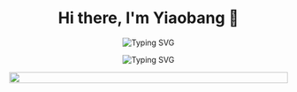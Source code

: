 <h1 align="center">Hi there, I'm Yiaobang 👋</h1>

<p align="center">
  <img src="https://readme-typing-svg.herokuapp.com?font=Fira+Code&pause=1000&color=F75C7E&center=true&vCenter=true&width=435&lines=世事不可强求;快乐长存" alt="Typing SVG" />
</p>
<p align="center">
  <img src="https://readme-typing-svg.herokuapp.com?font=Fira+Code&pause=1000&color=F75C7E&center=true&vCenter=true&width=435&lines=Things+in+life+cannot+be+forced;+happiness+endures" alt="Typing SVG" />
</p>

   <p align="center" style="display: flex; justify-content: space-between; align-items: stretch;">
     <img style="width: 100%; object-fit: contain;" src="https://github-readme-stats.vercel.app/api/top-langs/?username=yiaobang&layout=compact&langs_count=6&theme=highcontrast" />
   </p>
   


